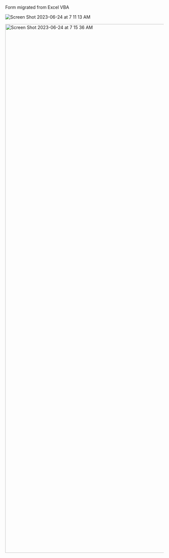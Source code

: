 Form migrated from Excel VBA


![Screen Shot 2023-06-24 at 7 11 13 AM](https://github.com/toddbrannon/peak-flow-rate-calculator/assets/16404921/0ad7f390-83f1-4187-92dc-4d018d870691)

<img width="1680" alt="Screen Shot 2023-06-24 at 7 15 36 AM" src="https://github.com/toddbrannon/peak-flow-rate-calculator/assets/16404921/c074888e-e2ac-4d38-bdd6-3a6a9369bd33">

